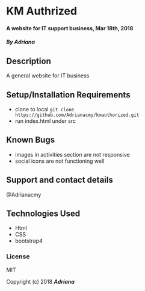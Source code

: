 # KM Authrized

#### A website for IT support business, Mar 18th, 2018

##### By _Adriana_

## Description

A general website for IT business

## Setup/Installation Requirements 
- clone to local `git clone https://github.com/Adrianacmy/kmauthorized.git`
- run index.html under src 

## Known Bugs
- images in activities section are not responsive
- social icons are not functioning well

## Support and contact details
@Adrianacmy

## Technologies Used
- Html
- CSS
- bootstrap4

### License
MIT

Copyright (c) 2018 **_Adriana_**


